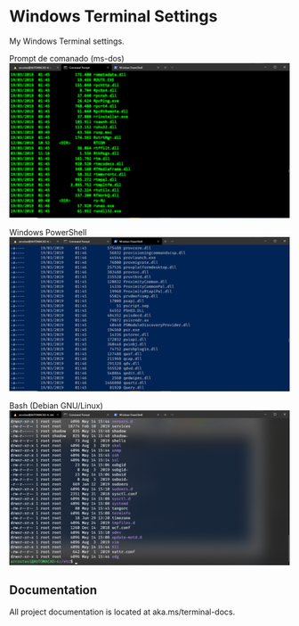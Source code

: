 # Windows Terminal Settings

My Windows Terminal settings.


Prompt de comanado (ms-dos)
<img src="https://github.com/arcostasi/windows-terminal/blob/master/ms-dos-prompt.png?raw=true" width="900">

Windows PowerShell
<img src="https://github.com/arcostasi/windows-terminal/blob/master/power-shell.png?raw=true" width="900">

Bash (Debian GNU/Linux)
<img src="https://github.com/arcostasi/windows-terminal/blob/master/bash.png?raw=true" width="900">


## Documentation

All project documentation is located at aka.ms/terminal-docs.
